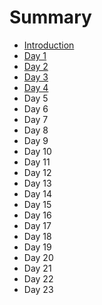 # Summary

* [Introduction](README.md)
* [Day 1](day-1.md)
* [Day 2](day-2.md)
* [Day 3](day-3.md)
* [Day 4](day-4.md)
* Day 5
* Day 6
* Day 7
* Day 8
* Day 9
* Day 10
* Day 11
* Day 12
* Day 13
* Day 14
* Day 15
* Day 16
* Day 17
* Day 18
* Day 19
* Day 20
* Day 21
* Day 22
* Day 23

